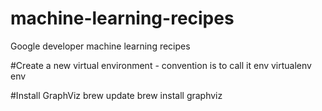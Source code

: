 # machine-learning-recipes
Google developer machine learning recipes

#Create a new virtual environment - convention is to call it env
virtualenv env

#Install GraphViz
brew update
brew install graphviz
